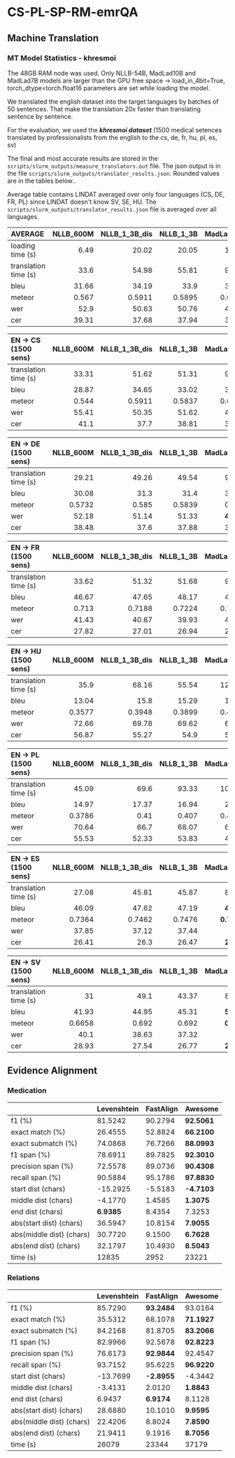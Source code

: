 # CS-PL-SP-RM-emrQA




## Machine Translation 

### MT Model Statistics - khresmoi
The 48GB RAM node was used. Only NLLB-54B, MadLad10B and MadLad7B models are larger than the GPU free space -> load_in_4bit=True, torch_dtype=torch.float16 parameters are set while loading the model. 

We translated the english dataset into the target languages by batches of 50 sentences. That make the translation 20x faster than translating sentence by sentence.

For the evaluation, we used the ***khresmoi dataset*** (1500 medical setences translated by professionalists from the english to the cs, de, fr, hu, pl, es, sv)

The final and most accurate results are stored in the ```scripts/slurm_outputs/measure_translators.out``` file. The json output is in the file ```scripts/slurm_outputs/translator_results.json```. Rounded values are in the tables below.. 

Average table contains LINDAT averaged over only four languages (CS, DE, FR, PL) since LINDAT doesn't know SV, SE, HU. The ```scripts/slurm_outputs/translator_results.json``` file is averaged over all languages. 



|     AVERAGE          |   NLLB_600M |   NLLB_1_3B_dis |   NLLB_1_3B |   MadLad_3B |   NLLB_3_3B |   LINDAT |   MadLad_7B |   MadLad_10B |   NLLB_54B |
|:---------------------|------------:|----------------:|------------:|------------:|------------:|---------:|------------:|-------------:|-----------:|
| loading time (s)     |       6.49  |         20.02   |     20.05   |     18.04   |     40.13   |     0    |    471.67   |     601.76   |  3861.49   |
| translation time (s) |      33.6   |         54.98   |     55.81   |     98.96   |     84.64   |   838.62 |    302.84   |     326.79   |   956.99   |
| bleu                 |      31.66  |         34.19   |     33.9    |     37.68   |     35.14   |    33.74 |     37.65   |    **37.77** |    36.2    |
| meteor               |       0.567 |          0.5911 |      0.5895 |      0.6258 |      0.6022 |     0.59 |      0.6264 |    **0.6267**|     0.6102 |
| wer                  |      52.9   |         50.63   |     50.76   |     47.15   |     49.82   |    50.75 |     47.44   |    **46.98** |    48.75   |
| cer                  |      39.31  |         37.68   |     37.94   |     35.15   |     36.93   |    37.73 |     35.27   |    **34.94** |    36.14   |

|  EN -> CS (1500 sens)|   NLLB_600M |   NLLB_1_3B_dis |   NLLB_1_3B |   MadLad_3B |   NLLB_3_3B |   LINDAT |   MadLad_7B |   MadLad_10B |   NLLB_54B |
|:---------------------|------------:|----------------:|------------:|------------:|------------:|---------:|------------:|-------------:|-----------:|
| translation time (s) |      33.31  |         51.62   |     51.31   |     95.37   |     81.49   | 798.94   |    295.92   |     323.23   |    922.34  |
| bleu                 |      28.87  |         34.65   |     33.02   |     38.85   |     35.04   |  39.04   |     38.77   |    **39.28** |     38.23  |
| meteor               |       0.544 |          0.5911 |      0.5837 |      0.6367 |      0.6018 |   0.6337 |      0.6341 |    **0.6394**|      0.623 |
| wer                  |      55.41  |         50.35   |     51.62   |     45.91   |     49.97   |**45.56** |     46.15   |      45.61   |     47.28  |
| cer                  |      41.1   |         37.7    |     38.81   |     34.71   |     37.32   |  34.55   |     35.01   |    **34.38** |     35.36  |

|  EN -> DE (1500 sens)|   NLLB_600M |   NLLB_1_3B_dis |   NLLB_1_3B |   MadLad_3B |   NLLB_3_3B |   LINDAT |   MadLad_7B |   MadLad_10B |   NLLB_54B |
|:---------------------|------------:|----------------:|------------:|------------:|------------:|---------:|------------:|-------------:|-----------:|
| translation time (s) |     29.21   |          49.26  |     49.54   |      96.25  |     86.63   | 840.16   |     299.54  |     326.04   |  1024.32   |
| bleu                 |     30.08   |          31.3   |     31.4    |      34.43  |     32.59   |  30.77   |      34.47  |    **34.7**  |    33.46   |
| meteor               |      0.5732 |           0.585 |      0.5839 |       0.611 |      0.5949 |   0.5785 |    **0.613** |       0.6101 |     0.5992 |
| wer                  |     52.18   |          51.14  |     51.33   |  **49.03**  |     50.95   |  52.69   |      49.16  |    **49.03** |    50.36   |
| cer                  |     38.48   |          37.6   |     37.88   |    35.94    |     37.44   |  38.24   |      36.07  |    **35.78** |    37.19   |

|  EN -> FR (1500 sens)|   NLLB_600M |   NLLB_1_3B_dis |   NLLB_1_3B |   MadLad_3B |   NLLB_3_3B |   LINDAT |   MadLad_7B |   MadLad_10B |   NLLB_54B |
|:---------------------|------------:|----------------:|------------:|------------:|------------:|---------:|------------:|-------------:|-----------:|
| translation time (s) |      33.62  |         51.32   |     51.68   |     99.54   |     89.56   | 937.41   |    310.4    |     339.98   |   1039.16  |
| bleu                 |      46.67  |         47.65   |     48.17   |     49.21   |     47.99   |  47.28   |     48.93   |   **49.88**   |     48.3   |
| meteor               |       0.713 |          0.7188 |      0.7224 |      0.7307 |      0.7218 |   0.7144 |      0.7305 |   **0.7364** |      0.723 |
| wer                  |      41.43  |         40.67   |     39.93   |     40.33   |     40.68   |  39.65   |     41.03   |    **39.46** |     40.65  |
| cer                  |      27.82  |         27.01   |     26.94   |     26.72   |     27.17   |  27.9    |     26.87   |    **26.4**  |     26.84  |

|  EN -> HU (1500 sens)|   NLLB_600M |   NLLB_1_3B_dis |   NLLB_1_3B |   MadLad_3B |   NLLB_3_3B |   LINDAT |   MadLad_7B |   MadLad_10B |   NLLB_54B |
|:---------------------|------------:|----------------:|------------:|------------:|------------:|---------:|------------:|-------------:|-----------:|
| translation time (s) |     35.9    |         68.16   |     55.54   |    127.29   |     89.52   |        - |    313.19   |      351.09  |   949.36   |
| bleu                 |     13.04   |         15.8    |     15.29   |     19.41   |     16.96   |        - |   **20.48** |       19.94  |    18.91   |
| meteor               |      0.3577 |          0.3948 |      0.3899 |      0.4403 |      0.4114 |        - |   **0.4517**|        0.448 |     0.4317 |
| wer                  |     72.66   |         69.78   |     69.62   |     65.37   |     68.37   |        - |     64.89   |     **64.43**|    65.93   |
| cer                  |     56.87   |         55.27   |     54.9    |     52.33   |     53.62   |        - |     51.33   |     **51.29**|    51.73   |

|  EN -> PL (1500 sens)|   NLLB_600M |   NLLB_1_3B_dis |   NLLB_1_3B |   MadLad_3B |   NLLB_3_3B |   LINDAT |   MadLad_7B |   MadLad_10B |   NLLB_54B |
|:---------------------|------------:|----------------:|------------:|------------:|------------:|---------:|------------:|-------------:|-----------:|
| translation time (s) |     45.09   |           69.6  |      93.33  |    102.33   |     90.5    | 777.98   |    320.2    |     350.61   |  1016.16   |
| bleu                 |     14.97   |           17.37 |      16.94  |     20.46   |     18.41   |  17.87   |   **20.95** |      20.5    |    19.24   |
| meteor               |      0.3786 |            0.41 |       0.407 |      0.4545 |      0.4264 |   0.4163 |  **0.4598** |       0.4546 |     0.4368 |
| wer                  |     70.64   |           66.7  |      68.07  |     62.33   |     65.36   |  65.1    |   **61.8**  |      62.1    |    63.98   |
| cer                  |     55.53   |           52.33 |      53.83  |     48.11   |     50.73   |  50.24   |   **47.67** |      47.9    |    49.55   |

|  EN -> ES (1500 sens)|   NLLB_600M |   NLLB_1_3B_dis |   NLLB_1_3B |   MadLad_3B |   NLLB_3_3B |   LINDAT |   MadLad_7B |   MadLad_10B |   NLLB_54B |
|:---------------------|------------:|----------------:|------------:|------------:|------------:|---------:|------------:|-------------:|-----------:|
| translation time (s) |     27.08   |         45.81   |     45.87   |     87.71   |     80.15   |        - |    278.2    |     305.52   |   921.33   |
| bleu                 |     46.09   |         47.62   |     47.19   |   **49.05** |     48.05   |        - |     48.55   |      48.27   |    47.98   |
| meteor               |      0.7364 |          0.7462 |      0.7476 |  **0.7596** |      0.7534 |        - |      0.7555 |       0.7545 |     0.7505 |
| wer                  |     37.85   |         37.12   |     37.44   |   **35.7**  |     36.84   |        - |     36.27   |      36.48   |    36.7    |
| cer                  |     26.41   |         26.3    |     26.47   |  **25.19**  |     26.05   |        - |     25.72   |      25.69   |    26.12   |

|  EN -> SV (1500 sens)|   NLLB_600M |   NLLB_1_3B_dis |   NLLB_1_3B |   MadLad_3B |   NLLB_3_3B |   LINDAT |   MadLad_7B |   MadLad_10B |   NLLB_54B |
|:---------------------|------------:|----------------:|------------:|------------:|------------:|---------:|------------:|-------------:|-----------:|
| translation time (s) |     31      |          49.1   |      43.37  |     84.19   |     74.63   |        - |    302.41   |     291.06   |   826.25   |
| bleu                 |     41.93   |          44.95  |      45.31  |    **52.34**|     46.97   |        - |     51.42   |      51.82   |    47.26   |
| meteor               |      0.6658 |           0.692 |       0.692 |    **0.748**|      0.7059 |        - |      0.7402 |       0.7437 |     0.7071 |
| wer                  |     40.1    |          38.63  |      37.32  |    **31.4** |     36.55   |        - |     32.76   |      31.78   |    36.34   |
| cer                  |     28.93   |          27.54  |      26.77  |    **23.07**|     26.17   |        - |     24.21   |      23.14   |    26.2    |



## Evidence Alignment

### Medication

|                          | Levenshtein | FastAlign | Awesome     |
|--------------------------|-------------|-----------|-------------|
| f1 (%)                   | 81.5242     | 90.2794   | **92.5061** |
| exact match (%)          | 26.4555     | 52.8824   | **66.2100** |
| exact submatch (%)       | 74.0868     | 76.7266   | **88.0993** |
| f1 span (%)              | 78.6911     | 89.7825   | **92.3010** |
| precision span (%)       | 72.5578     | 89.0736   | **90.4308** |
| recall span (%)          | 90.5884     | 95.1786   | **97.8830** |
| start dist (chars)       | -15.2925    | -5.5183   | **-4.7103** |
| middle dist (chars)      | -4.1770     | 1.4585    | **1.3075**  |
| end dist (chars)         | **6.9385**  | 8.4354    | 7.3253      |
| abs(start dist) (chars)  | 36.5947     | 10.8154   | **7.9055**  |
| abs(middle dist) (chars) | 30.7720     | 9.1500    | **6.7628**  |
| abs(end dist) (chars)    | 32.1797     | 10.4930   | **8.5043**  |
| time (s)                 | 12835       | 2952      | 23221       |

### Relations

|                          | Levenshtein | FastAlign   | Awesome     |
|--------------------------|-------------|-------------|-------------|
| f1 (%)                   | 85.7290     | **93.2484** | 93.0164     |
| exact match (%)          | 35.5312     | 68.1078     | **71.1927** |
| exact submatch (%)       | 84.2168     | 81.8705     | **83.2066** |
| f1 span (%)              | 82.9966     | 92.5678     | **92.8223** |
| precision span (%)       | 76.6173     | **92.9844** | 92.4547     |
| recall span (%)          | 93.7152     | 95.6225     | **96.9220** |
| start dist (chars)       | -13.7699    | **-2.8955** | -4.3442     |
| middle dist (chars)      | -3.4131     | 2.0120      | **1.8843**  |
| end dist (chars)         | 6.9437      | **6.9174**  | 8.1128      |
| abs(start dist) (chars)  | 28.6880     | 10.1010     | **9.9595**  |
| abs(middle dist) (chars) | 22.4206     | 8.8024      | **7.8590**  |
| abs(end dist) (chars)    | 21.9411     | 9.1916      | **8.7056**  |
| time (s)                 | 26079       | 23344       | 37179       |
